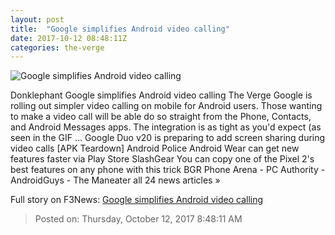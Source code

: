 ```yaml
---
layout: post
title:  "Google simplifies Android video calling"
date: 2017-10-12 08:48:11Z
categories: the-verge
---
```


![Google simplifies Android video calling](https://cdn0.vox-cdn.com/thumbor/aY7RwbrlqOQA2_3Bxkznwa0BDOo=/0x153:640x488/fit-in/1200x630/cdn1.vox-cdn.com/uploads/chorus_asset/file/9445143/IMG_8809.GIF)

Donklephant Google simplifies Android video calling The Verge Google is rolling out simpler video calling on mobile for Android users. Those wanting to make a video call will be able do so straight from the Phone, Contacts, and Android Messages apps. The integration is as tight as you'd expect (as seen in the GIF ... Google Duo v20 is preparing to add screen sharing during video calls [APK Teardown] Android Police Android Wear can get new features faster via Play Store SlashGear You can copy one of the Pixel 2's best features on any phone with this trick BGR Phone Arena - PC Authority - AndroidGuys - The Maneater all 24 news articles »


Full story on F3News: [Google simplifies Android video calling](http://www.f3nws.com/n/ZTrWYB)

> Posted on: Thursday, October 12, 2017 8:48:11 AM
